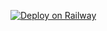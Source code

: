 [![Deploy on Railway](https://railway.app/button.svg)](https://railway.app/new/template?templateUrl=https://github.com/mreogibdd1778/telegram-image-bot1)
